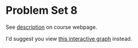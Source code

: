 # Problem Set 8

See [description](https://rudeboybert.github.io/STAT495/#problem_set_8) on course webpage.

I'd suggest you view [this interactive graph](http://rpubs.com/bseto/Classwork) instead.

